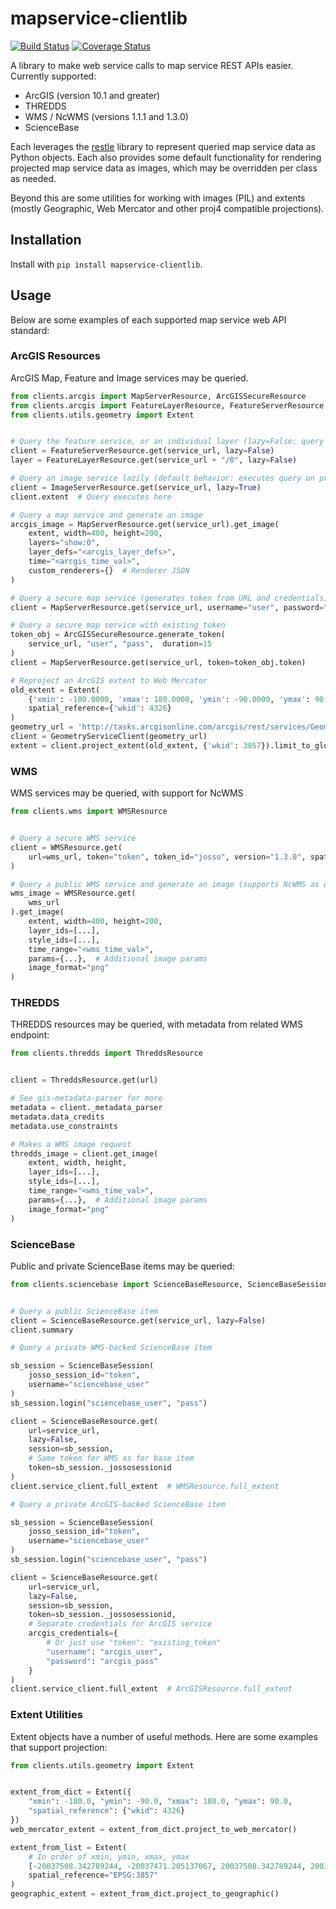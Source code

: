 # mapservice-clientlib

[![Build Status](https://travis-ci.com/consbio/mapservice-clientlib.png?branch=main)](https://travis-ci.com/consbio/mapservice-clientlib)
[![Coverage Status](https://coveralls.io/repos/github/consbio/mapservice-clientlib/badge.svg?branch=main)](https://coveralls.io/github/consbio/mapservice-clientlib?branch=main)


A library to make web service calls to map service REST APIs easier. Currently supported:

* ArcGIS (version 10.1 and greater)
* THREDDS
* WMS / NcWMS (versions 1.1.1 and 1.3.0)
* ScienceBase

Each leverages the [restle](https://github.com/consbio/restle) library to represent queried map service data as Python objects.
Each also provides some default functionality for rendering projected map service data as images, which may be overridden per class as needed.

Beyond this are some utilities for working with images (PIL) and extents (mostly Geographic, Web Mercator and other proj4 compatible projections).

## Installation

Install with `pip install mapservice-clientlib`.


## Usage

Below are some examples of each supported map service web API standard:


### ArcGIS Resources

ArcGIS Map, Feature and Image services may be queried.

```python
from clients.arcgis import MapServerResource, ArcGISSecureResource
from clients.arcgis import FeatureLayerResource, FeatureServerResource, ImageServerResource
from clients.utils.geometry import Extent


# Query the feature service, or an individual layer (lazy=False: query executed right away)
client = FeatureServerResource.get(service_url, lazy=False)
layer = FeatureLayerResource.get(service_url + "/0", lazy=False)

# Query an image service lazily (default behavior: executes query on property reference)
client = ImageServerResource.get(service_url, lazy=True)
client.extent  # Query executes here

# Query a map service and generate an image
arcgis_image = MapServerResource.get(service_url).get_image(
    extent, width=400, height=200,
    layers="show:0",
    layer_defs="<arcgis_layer_defs>",
    time="<arcgis_time_val>",
    custom_renderers={}  # Renderer JSON
)

# Query a secure map service (generates token from URL and credentials)
client = MapServerResource.get(service_url, username="user", password="pass")

# Query a secure map service with existing token
token_obj = ArcGISSecureResource.generate_token(
    service_url, "user", "pass",  duration=15
)
client = MapServerResource.get(service_url, token=token_obj.token)

# Reproject an ArcGIS extent to Web Mercator
old_extent = Extent(
    {'xmin': -180.0000, 'xmax': 180.0000, 'ymin': -90.0000, 'ymax': 90.0000},
    spatial_reference={'wkid': 4326}
)
geometry_url = 'http://tasks.arcgisonline.com/arcgis/rest/services/Geometry/GeometryServer'
client = GeometryServiceClient(geometry_url)
extent = client.project_extent(old_extent, {'wkid': 3857}).limit_to_global_extent()
```


### WMS

WMS services may be queried, with support for NcWMS

```python
from clients.wms import WMSResource


# Query a secure WMS service
client = WMSResource.get(
    url=wms_url, token="token", token_id="josso", version="1.3.0", spatial_ref="EPSG:3857"
)

# Query a public WMS service and generate an image (supports NcWMS as well)
wms_image = WMSResource.get(
    wms_url
).get_image(
    extent, width=400, height=200,
    layer_ids=[...],
    style_ids=[...],
    time_range="<wms_time_val>",
    params={...},  # Additional image params
    image_format="png"
)
```


### THREDDS

THREDDS resources may be queried, with metadata from related WMS endpoint:

```python
from clients.thredds import ThreddsResource


client = ThreddsResource.get(url)

# See gis-metadata-parser for more
metadata = client._metadata_parser
metadata.data_credits
metadata.use_constraints

# Makes a WMS image request
thredds_image = client.get_image(
    extent, width, height,
    layer_ids=[...],
    style_ids=[...],
    time_range="<wms_time_val>",
    params={...},  # Additional image params
    image_format="png"
)
```


### ScienceBase

Public and private ScienceBase items may be queried:

```python
from clients.sciencebase import ScienceBaseResource, ScienceBaseSession


# Query a public ScienceBase item
client = ScienceBaseResource.get(service_url, lazy=False)
client.summary

# Query a private WMS-backed ScienceBase item

sb_session = ScienceBaseSession(
    josso_session_id="token",
    username="sciencebase_user"
)
sb_session.login("sciencebase_user", "pass")

client = ScienceBaseResource.get(
    url=service_url,
    lazy=False,
    session=sb_session,
    # Same token for WMS as for base item
    token=sb_session._jossosessionid
)
client.service_client.full_extent  # WMSResource.full_extent

# Query a private ArcGIS-backed ScienceBase item

sb_session = ScienceBaseSession(
    josso_session_id="token",
    username="sciencebase_user"
)
sb_session.login("sciencebase_user", "pass")

client = ScienceBaseResource.get(
    url=service_url,
    lazy=False,
    session=sb_session,
    token=sb_session._jossosessionid,
    # Separate credentials for ArcGIS service
    arcgis_credentials={
        # Or just use "token": "existing_token"
        "username": "arcgis_user",
        "password": "arcgis_pass"
    }
)
client.service_client.full_extent  # ArcGISResource.full_extent
```


### Extent Utilities

Extent objects have a number of useful methods. Here are some examples that support projection:

```python
from clients.utils.geometry import Extent


extent_from_dict = Extent({
    "xmin": -180.0, "ymin": -90.0, "xmax": 180.0, "ymax": 90.0,
    "spatial_reference": {"wkid": 4326}
})
web_mercator_extent = extent_from_dict.project_to_web_mercator()

extent_from_list = Extent(
    # In order of xmin, ymin, xmax, ymax
    [-20037508.342789244, -20037471.205137067, 20037508.342789244, 20037471.20513706],
    spatial_reference="EPSG:3857"
)
geographic_extent = extent_from_dict.project_to_geographic()
```
